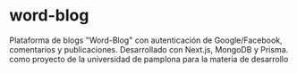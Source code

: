 # word-blog
Plataforma de blogs "Word-Blog" con autenticación de Google/Facebook, comentarios y publicaciones. Desarrollado con Next.js, MongoDB y Prisma. como proyecto de la universidad de pamplona para la materia  de desarrollo
